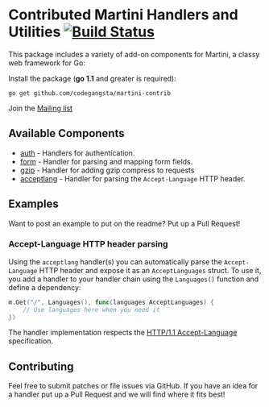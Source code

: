 # Contributed Martini Handlers and Utilities [![Build Status](https://drone.io/github.com/codegangsta/martini-contrib/status.png)](https://drone.io/github.com/codegangsta/martini-contrib/latest)

This package includes a variety of add-on components for Martini, a classy web framework for Go:

Install the package (**go 1.1** and greater is required):
~~~
go get github.com/codegangsta/martini-contrib
~~~

Join the [Mailing list](https://groups.google.com/forum/#!forum/martini-go)

## Available Components
* [auth](http://godoc.org/github.com/codegangsta/martini-contrib/auth) - Handlers for authentication.
* [form](http://godoc.org/github.com/codegangsta/martini-contrib/form) - Handler for parsing and mapping form fields.
* [gzip](http://godoc.org/github.com/codegangsta/martini-contrib/gzip) - Handler for adding gzip compress to requests
* [acceptlang](http://godoc.org/github.com/codegangsta/martini-contrib/acceptlang) - Handler for parsing the `Accept-Language` HTTP header.

## Examples
Want to post an example to put on the readme? Put up a Pull Request!

### Accept-Language HTTP header parsing

Using the `acceptlang` handler(s) you can automatically parse the `Accept-Language` HTTP header and expose it as an `AcceptLanguages` struct. To
use it, you add a handler to your handler chain using the `Languages()` function and define a dependency:

```go
m.Get("/", Languages(), func(languages AcceptLanguages) {
    // Use languages here when you need it
})
```

The handler implementation respects the [HTTP/1.1 Accept-Language](http://www.w3.org/Protocols/rfc2616/rfc2616-sec14.html#sec14.4) specification.

## Contributing
Feel free to submit patches or file issues via GitHub. If you have an idea for a handler put up a Pull Request and we will find where it fits best!
